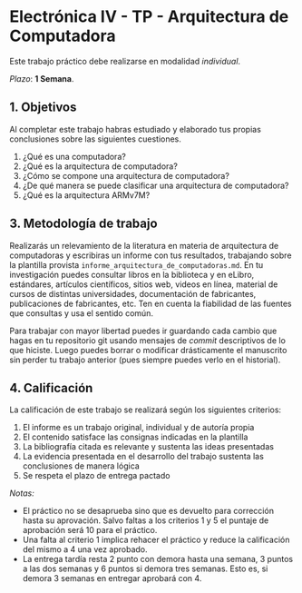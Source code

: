 # Electrónica IV - TP - Arquitectura de Computadora

Este trabajo práctico debe realizarse en modalidad *individual*.

*Plazo*: **1 Semana**.

## 1. Objetivos

Al completar este trabajo habras estudiado y elaborado tus propias conclusiones sobre las siguientes cuestiones.

1. ¿Qué es una computadora?
2. ¿Qué es la arquitectura de computadora?
3. ¿Cómo se compone una arquitectura de computadora?
4. ¿De qué manera se puede clasificar una arquitectura de computadora?
5. ¿Qué es la arquitectura ARMv7M?

## 3. Metodología de trabajo

Realizarás un relevamiento de la literatura en materia de arquitectura de computadoras y escribiras un informe con tus resultados, trabajando sobre la plantilla provista `informe_arquitectura_de_computadoras.md`. En tu investigación puedes consultar libros en la biblioteca y en eLibro, estándares, artículos científicos, sitios web, videos en línea, material de cursos de distintas universidades, documentación de fabricantes, publicaciones de fabricantes, etc. Ten en cuenta la fiabilidad de las fuentes que consultas y usa el sentido común.

Para trabajar con mayor libertad puedes ir guardando cada cambio que hagas en tu repositorio git usando mensajes de *commit* descriptivos de lo que hiciste. Luego puedes borrar o modificar drásticamente el manuscrito sin perder tu trabajo anterior (pues siempre puedes verlo en el historial).

## 4. Calificación

La calificación de este trabajo se realizará según los siguientes criterios:

1. El informe es un trabajo original, individual y de autoría propia
2. El contenido satisface las consignas indicadas en la plantilla
3. La bibliografía citada es relevante y sustenta las ideas presentadas
4. La evidencia presentada en el desarrollo del trabajo sustenta las conclusiones de manera lógica
5. Se respeta el plazo de entrega pactado

*Notas:*

- El práctico no se desaprueba sino que es devuelto para corrección hasta su aprovación. Salvo faltas a los criterios 1 y 5 el puntaje de aprobación será 10 para el práctico.
- Una falta al criterio 1 implica rehacer el práctico y reduce la calificación del mismo a 4 una vez aprobado.
- La entrega tardía resta 2 punto con demora hasta una semana, 3 puntos a las dos semanas y 6 puntos si demora tres semanas. Esto es, si demora 3 semanas en entregar aprobará con 4.

